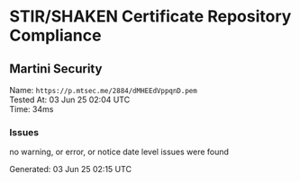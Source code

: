# STIR/SHAKEN Certificate Repository Compliance

## Martini Security

Name: `https://p.mtsec.me/2884/dMHEEdVppqnD.pem`\
Tested At: 03 Jun 25 02:04 UTC\
Time: 34ms

### Issues

no warning, or error, or notice date level issues were found

Generated: 03 Jun 25 02:15 UTC
